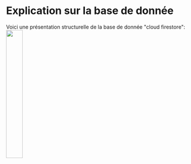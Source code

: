 # Explication sur la base de donnée

Voici une présentation structurelle de la base de donnée "cloud firestore":
<img src="https://github.com/BasileAmeeuw/DroneDelivreur/blob/main/Image%20github/BDDetRECO/DatabaseStructure.png" width="30%"/>
